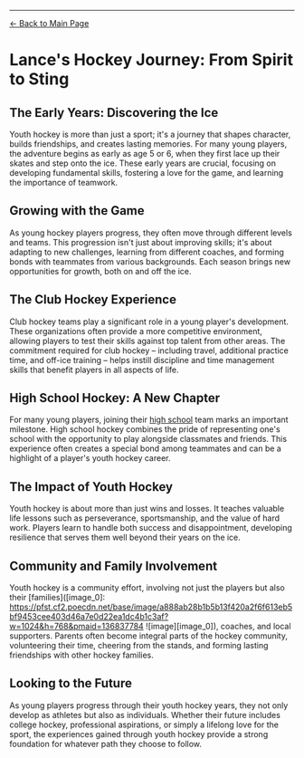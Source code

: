---

[← Back to Main Page](README.md)

# Lance's Hockey Journey: From Spirit to Sting

## The Early Years: Discovering the Ice

Youth hockey is more than just a sport; it's a journey that shapes character, builds friendships, and creates lasting memories. For many young players, the adventure begins as early as age 5 or 6, when they first lace up their skates and step onto the ice. These early years are crucial, focusing on developing fundamental skills, fostering a love for the game, and learning the importance of teamwork.

## Growing with the Game

As young hockey players progress, they often move through different levels and teams. This progression isn't just about improving skills; it's about adapting to new challenges, learning from different coaches, and forming bonds with teammates from various backgrounds. Each season brings new opportunities for growth, both on and off the ice.

## The Club Hockey Experience

Club hockey teams play a significant role in a young player's development. These organizations often provide a more competitive environment, allowing players to test their skills against top talent from other areas. The commitment required for club hockey – including travel, additional practice time, and off-ice training – helps instill discipline and time management skills that benefit players in all aspects of life.

## High School Hockey: A New Chapter

For many young players, joining their [high school](https://www.desmethockey.org.app.crossbar.org/) team marks an important milestone. High school hockey combines the pride of representing one's school with the opportunity to play alongside classmates and friends. This experience often creates a special bond among teammates and can be a highlight of a player's youth hockey career.

## The Impact of Youth Hockey

Youth hockey is about more than just wins and losses. It teaches valuable life lessons such as perseverance, sportsmanship, and the value of hard work. Players learn to handle both success and disappointment, developing resilience that serves them well beyond their years on the ice.

## Community and Family Involvement

Youth hockey is a community effort, involving not just the players but also their [families]([image_0]: https://pfst.cf2.poecdn.net/base/image/a888ab28b1b5b13f420a2f6f613eb5bf9453cee403d46a7e0d22ea1dc4b1c3af?w=1024&h=768&pmaid=136837784
![image][image_0]), coaches, and local supporters. Parents often become integral parts of the hockey community, volunteering their time, cheering from the stands, and forming lasting friendships with other hockey families.

## Looking to the Future

As young players progress through their youth hockey years, they not only develop as athletes but also as individuals. Whether their future includes college hockey, professional aspirations, or simply a lifelong love for the sport, the experiences gained through youth hockey provide a strong foundation for whatever path they choose to follow.
